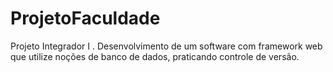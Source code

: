 # ProjetoFaculdade
Projeto Integrador I . Desenvolvimento de um software com framework web que utilize noções de banco de dados, praticando controle de versão.
